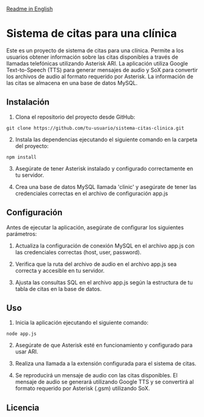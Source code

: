 [Readme in English](README.md) 

# Sistema de citas para una clínica

Este es un proyecto de sistema de citas para una clínica. Permite a los usuarios obtener información sobre las citas disponibles a través de llamadas telefónicas utilizando Asterisk ARI. La aplicación utiliza Google Text-to-Speech (TTS) para generar mensajes de audio y SoX para convertir los archivos de audio al formato requerido por Asterisk. La información de las citas se almacena en una base de datos MySQL.

## Instalación

1. Clona el repositorio del proyecto desde GitHub:
```
git clone https://github.com/tu-usuario/sistema-citas-clinica.git

```

2. Instala las dependencias ejecutando el siguiente comando en la carpeta del proyecto:

```
npm install

```
3. Asegúrate de tener Asterisk instalado y configurado correctamente en tu servidor.

4. Crea una base de datos MySQL llamada 'clinic' y asegúrate de tener las credenciales correctas en el archivo de configuración app.js

## Configuración

Antes de ejecutar la aplicación, asegúrate de configurar los siguientes parámetros:

1. Actualiza la configuración de conexión MySQL en el archivo app.js con las credenciales correctas (host, user, password).

2. Verifica que la ruta del archivo de audio en el archivo app.js sea correcta y accesible en tu servidor.

3. Ajusta las consultas SQL en el archivo app.js según la estructura de tu tabla de citas en la base de datos.

## Uso

1. Inicia la aplicación ejecutando el siguiente comando:

```
node app.js
```
2. Asegúrate de que Asterisk esté en funcionamiento y configurado para usar ARI.

3. Realiza una llamada a la extensión configurada para el sistema de citas.

4. Se reproducirá un mensaje de audio con las citas disponibles. El mensaje de audio se generará utilizando Google TTS y se convertirá al formato requerido por Asterisk (.gsm) utilizando SoX.

## Licencia
